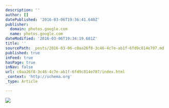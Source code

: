 ```yaml
---
description: ''
author: []
datePublished: '2016-03-06T19:36:41.640Z'
publisher:
  domain: photos.google.com
  name: photos.google.com
dateModified: '2016-03-06T19:34:19.681Z'
title: ''
sourcePath: _posts/2016-03-06-c0aa26f8-3c46-4c7e-ab1f-6fd9c814e707.md
published: true
inFeed: true
hasPage: true
inNav: false
url: c0aa26f8-3c46-4c7e-ab1f-6fd9c814e707/index.html
_context: 'http://schema.org'
_type: Article

---
```

![](https://lh3.googleusercontent.com/g32KnZ0WPVjn2MhixSka2iFq-0A5I5bdU9XfQOSrrvk9OtbT778CUuWtgLsNlgzTomfLdSlZF3HUPukOb1W284E8mE8W83iji0vwWIYLBCh1zWebq6NW6ToSu-CtT6RFXrlHFsH3gI7yX3teKvGXzwPkkbA2-5zgqjg7q-DoI67-8rp3EstpgKLgU_yovVpO8x5EU82sEPMhvAhEGZvwc_TPNCdkIxDcFbDukICCn7atTkMHCf3gPG4T8iiFziC_Rk3SXxnKMazS0GonMyGavlywvSlhDd782GVCSDuxnK-b2w5TZpHJguxINJxv1bdErejGwgmeqVw6-Nq0Oyl6OT4JO4SsfBBcFrbltSvwHRJSTM6YrhsWvy26ZR85ZUgEpmt5rUMPEjP6FKDCA6XCAyx1E7ya_bvCdt69cKWcpW9W1d0XVYH4_zODhKxd50fz5EplUG3ZAXuH57Jo5KmsqiUzAtf0aIV8__qR6isv2FNfwGEDqqdTFf43RDSaIhanc01iIpLzwhKuFCPuz6F4QSjWxU0oLMGKlTDdtkLTvoPZsRxYpI0isVfCR-_BhJBeTIgYKA=w1430-h955-no)